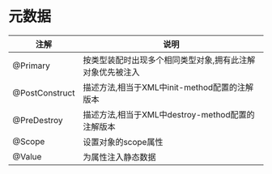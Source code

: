 # 元数据

注解|说明
--|--
@Primary|按类型装配时出现多个相同类型对象,拥有此注解对象优先被注入
@PostConstruct|描述方法,相当于XML中init-method配置的注解版本
@PreDestroy|描述方法,相当于XML中destroy-method配置的注解版本
@Scope|设置对象的scope属性
@Value|为属性注入静态数据
